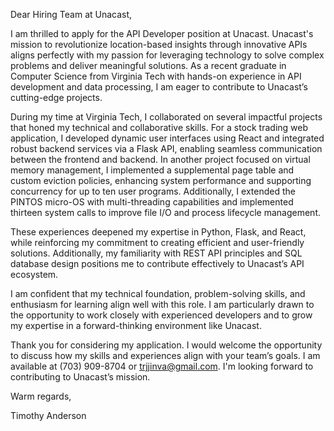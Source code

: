 Dear Hiring Team at Unacast,

I am thrilled to apply for the API Developer position at Unacast. Unacast's mission to revolutionize location-based insights through innovative APIs aligns perfectly with my passion for leveraging technology to solve complex problems and deliver meaningful solutions. As a recent graduate in Computer Science from Virginia Tech with hands-on experience in API development and data processing, I am eager to contribute to Unacast’s cutting-edge projects.

During my time at Virginia Tech, I collaborated on several impactful projects that honed my technical and collaborative skills. For a stock trading web application, I developed dynamic user interfaces using React and integrated robust backend services via a Flask API, enabling seamless communication between the frontend and backend. In another project focused on virtual memory management, I implemented a supplemental page table and custom eviction policies, enhancing system performance and supporting concurrency for up to ten user programs. Additionally, I extended the PINTOS micro-OS with multi-threading capabilities and implemented thirteen system calls to improve file I/O and process lifecycle management.

These experiences deepened my expertise in Python, Flask, and React, while reinforcing my commitment to creating efficient and user-friendly solutions. Additionally, my familiarity with REST API principles and SQL database design positions me to contribute effectively to Unacast’s API ecosystem.

I am confident that my technical foundation, problem-solving skills, and enthusiasm for learning align well with this role. I am particularly drawn to the opportunity to work closely with experienced developers and to grow my expertise in a forward-thinking environment like Unacast.

Thank you for considering my application. I would welcome the opportunity to discuss how my skills and experiences align with your team’s goals. I am available at (703) 909-8704 or trjjinva@gmail.com. I'm looking forward to contributing to Unacast’s mission.

Warm regards,

Timothy Anderson